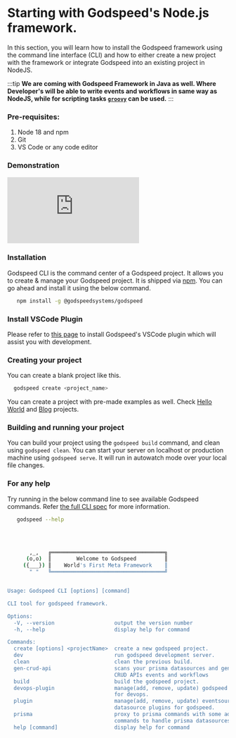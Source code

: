 # Starting with Godspeed's Node.js framework.

In this section, you will learn how to install the Godspeed framework using the command line interface (CLI) and how to either create a new project with the framework or integrate Godspeed into an existing project in NodeJS.

:::tip **We are coming with Godspeed Framework in Java as well. Where Developer's will be able to write events and workflows in same way as NodeJS, while for scripting tasks [`groovy`](https://groovy-lang.org/) can be used.**
:::


### Pre-requisites:

1. Node 18 and npm
2. Git
3. VS Code or any code editor

### Demonstration
<div style={{ position: 'relative', paddingBottom: '56.25%', height: 0, overflow: 'hidden' }}>
    <iframe style={{ position: 'absolute', top: 0, left: 0, width: '100%', height: '100%' }} src="https://www.youtube.com/embed/f1jlvaM7Sbo" frameborder="0" allowfullscreen></iframe>
</div>

### Installation

Godspeed CLI is the command center of a Godspeed project. It allows you to create & manage your Godspeed project. It is shipped via [npm](https://www.npmjs.com/package/@godspeedsystems/godspeed). You can go ahead and install it using the below command.


```bash
   npm install -g @godspeedsystems/godspeed
```

### Install VSCode Plugin
Please refer to [this page](/docs/microservices-framework/vscode-extension/language-tools.md) to install Godspeed's VSCode plugin which will assist you with development.

### Creating your project
You can create a blank project like this.
```bash
  godspeed create <project_name>
```
You can create a project with pre-made examples as well. Check [Hello World](/docs/microservices-framework/getting-started/create-hello-world.md) and [Blog](/docs/microservices-framework/getting-started/create-blog-project.md) projects. 

### Building and running your project

You can build your project using the `godspeed build` command, and clean using `godspeed clean`. You can start your server on localhost or production machine using `godspeed serve`. It will run in autowatch mode over your local file changes. 

### For any help
Try running in the below command line to see available Godspeed commands. Refer [the full CLI spec](/docs/microservices-framework/CLI.md) for more information.


```bash
   godspeed --help
```
   
```bash
    
       ,_,   ╔════════════════════════════════════╗
      (o,o)  ║        Welcome to Godspeed         ║
     ({___}) ║    World's First Meta Framework    ║
       " "   ╚════════════════════════════════════╝


Usage: Godspeed CLI [options] [command]

CLI tool for godspeed framework.

Options:
  -V, --version                   output the version number
  -h, --help                      display help for command

Commands:
  create [options] <projectName>  create a new godspeed project.
  dev                             run godspeed development server.
  clean                           clean the previous build.
  gen-crud-api                    scans your prisma datasources and generate
                                  CRUD APIs events and workflows
  build                           build the godspeed project.
  devops-plugin                   manage(add, remove, update) godspeed plugins
                                  for devops.
  plugin                          manage(add, remove, update) eventsource and
                                  datasource plugins for godspeed.
  prisma                          proxy to prisma commands with some add-on
                                  commands to handle prisma datasources.
  help [command]                  display help for command

    
```


